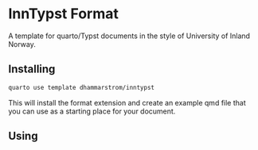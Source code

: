 # InnTypst Format

A template for quarto/Typst documents in the style of University of Inland Norway. 

## Installing

```bash
quarto use template dhammarstrom/inntypst
```

This will install the format extension and create an example qmd file
that you can use as a starting place for your document.

## Using



